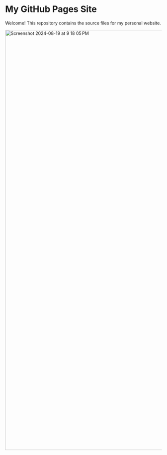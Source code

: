 # My GitHub Pages Site

Welcome! This repository contains the source files for my personal website.


<img width="1347" alt="Screenshot 2024-08-19 at 9 18 05 PM" src="https://github.com/user-attachments/assets/f32ef9e8-bce7-4dec-a52a-9835265927e3">
